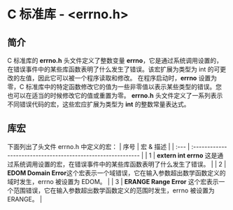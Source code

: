 # C 标准库 - <errno.h>
## 简介
C 标准库的 **errno.h** 头文件定义了整数变量 **errno**，它是通过系统调用设置的，在错误事件中的某些库函数表明了什么发生了错误。该宏扩展为类型为 int 的可更改的左值，因此它可以被一个程序读取和修改。
在程序启动时，**errno** 设置为零，C 标准库中的特定函数修改它的值为一些非零值以表示某些类型的错误。您也可以在适当的时候修改它的值或重置为零。
**errno.h** 头文件定义了一系列表示不同错误代码的宏，这些宏应扩展为类型为 **int** 的整数常量表达式。
## 库宏
下面列出了头文件 errno.h 中定义的宏：
| 序号 | 宏 & 描述                                                    |
| :--- | :----------------------------------------------------------- |
| 1    | **extern int errno** 这是通过系统调用设置的宏，在错误事件中的某些库函数表明了什么发生了错误。 |
| 2    | **EDOM Domain Error**这个宏表示一个域错误，它在输入参数超出数学函数定义的域时发生，errno 被设置为 EDOM。 |
| 3    | **ERANGE Range Error** 这个宏表示一个范围错误，它在输入参数超出数学函数定义的范围时发生，errno 被设置为 ERANGE。 |
